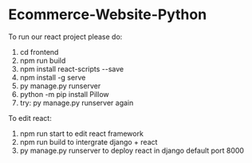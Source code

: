 # Ecommerce-Website-Python

To run our react project please do:

1. cd frontend
2. npm run build
3. npm install react-scripts --save
4. npm install -g serve
5. py manage.py runserver
6. python -m pip install Pillow
7. try: py manage.py runserver again

To edit react:

1. npm run start to edit react framework
2. npm run build to intergrate django + react
3. py manage.py runserver to deploy react in django default port 8000

